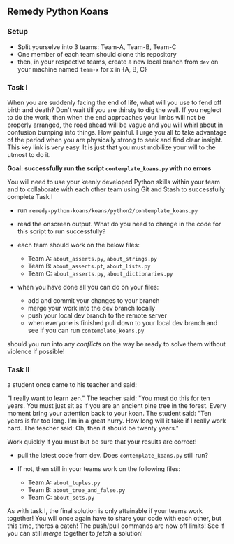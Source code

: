 ## Remedy Python Koans 

### Setup

* Split yourselve into 3 teams: Team-A, Team-B, Team-C
* One member of each team should clone this repository
* then, in your respective teams, create a new local branch from `dev` on your machine named `team-x` for x in {A, B, C}

### Task I

When you are suddenly facing the end of life, what will you use to fend off birth and death? Don't wait till you are thirsty to dig the well. If you neglect to do the work, then when the end approaches your limbs will not be properly arranged, the road ahead will be vague and you will whirl about in confusion bumping into things. How painful. I urge you all to take advantage of the period when you are physically strong to seek and find clear insight. This key link is very easy. It is just that you must mobilize your will to the utmost to do it.

**Goal: successfully run the script `contemplate_koans.py` with no errors**

You will need to use your keenly developed Python skills within your team and to collaborate with each other team using Git and Stash to successfully complete Task I

* run `remedy-python-koans/koans/python2/contemplate_koans.py`
* read the onscreen output. What do you need to change in the code for this script to run successfully?
* each team should work on the below files:

    * Team A: `about_asserts.py`, `about_strings.py`
    * Team B: `about_asserts.pt`, `about_lists.py`
    * Team C: `about_asserts.py`, `about_dictionaries.py`

* when you have done all you can do on your files:
   
    * add and commit your changes to your branch 
    * merge your work into the dev branch locally  
    * push your local dev branch to the remote server 
    * when everyone is finished pull down to your local dev branch and see if you can run `contemplate_koans.py`

should you run into any *conflicts* on the way be ready to solve them without violence if possible!

### Task II

a student once came to his teacher and said:

"I really want to learn zen." The teacher said: "You must do this for ten years. You must just sit as if you are an ancient pine tree in the forest. Every moment bring your attention back to your koan. The student said: "Ten years is far too long. I'm in a great hurry. How long will it take if I really work hard. The teacher said: Oh, then it should be twenty years."

Work quickly if you must but be sure that your results are correct! 

* pull the latest code from dev. Does `contemplate_koans.py` still run? 
* If not, then still in your teams work on the following files:
    
    * Team A: `about_tuples.py`
    * Team B: `about_true_and_false.py`
    * Team C: `about_sets.py`

As with task I, the final solution is only attainable if your teams work together! You will once again have to share your code with each other, but this time, theres a catch! The push/pull commands are now off limits! See if you can still *merge* together to *fetch* a solution!
 
